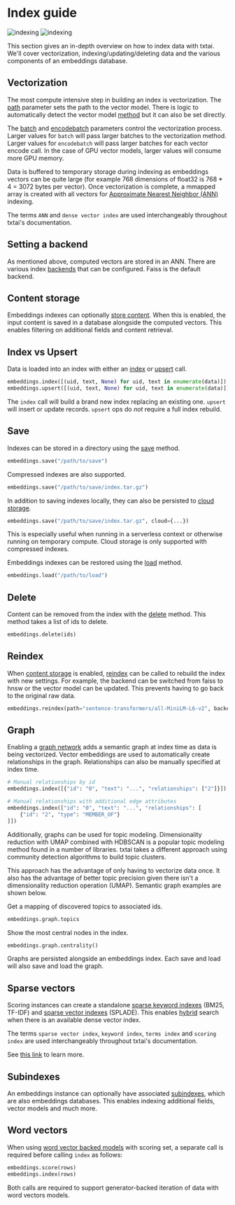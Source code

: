 # Index guide

![indexing](../images/indexing.png#only-light)
![indexing](../images/indexing-dark.png#only-dark)

This section gives an in-depth overview on how to index data with txtai. We'll cover vectorization, indexing/updating/deleting data and the various components of an embeddings database.

## Vectorization

The most compute intensive step in building an index is vectorization. The [path](../configuration/vectors#path) parameter sets the path to the vector model. There is logic to automatically detect the vector model [method](../configuration/vectors#method) but it can also be set directly.

The [batch](../configuration/vectors#batch) and [encodebatch](../configuration/vectors#encodebatch) parameters control the vectorization process. Larger values for `batch` will pass larger batches to the vectorization method. Larger values for `encodebatch` will pass larger batches for each vector encode call. In the case of GPU vector models, larger values will consume more GPU memory.

Data is buffered to temporary storage during indexing as embeddings vectors can be quite large (for example 768 dimensions of float32 is 768 * 4 = 3072 bytes per vector). Once vectorization is complete, a mmapped array is created with all vectors for [Approximate Nearest Neighbor (ANN)](../configuration/vectors#backend) indexing.

The terms `ANN` and `dense vector index` are used interchangeably throughout txtai's documentation.

## Setting a backend

As mentioned above, computed vectors are stored in an ANN. There are various index [backends](../configuration/ann#backend) that can be configured. Faiss is the default backend.

## Content storage

Embeddings indexes can optionally [store content](../configuration/database#content). When this is enabled, the input content is saved in a database alongside the computed vectors. This enables filtering on additional fields and content retrieval.

## Index vs Upsert

Data is loaded into an index with either an [index](../methods#txtai.embeddings.base.Embeddings.index) or [upsert](../methods#txtai.embeddings.base.Embeddings.upsert) call.

```python
embeddings.index([(uid, text, None) for uid, text in enumerate(data)])
embeddings.upsert([(uid, text, None) for uid, text in enumerate(data)])
```

The `index` call will build a brand new index replacing an existing one. `upsert` will insert or update records. `upsert` ops do _not_ require a full index rebuild.

## Save

Indexes can be stored in a directory using the [save](../methods/#txtai.embeddings.base.Embeddings.save) method.

```python
embeddings.save("/path/to/save")
```

Compressed indexes are also supported.

```python
embeddings.save("/path/to/save/index.tar.gz")
```

In addition to saving indexes locally, they can also be persisted to [cloud storage](../configuration/cloud).

```python
embeddings.save("/path/to/save/index.tar.gz", cloud={...})
```

This is especially useful when running in a serverless context or otherwise running on temporary compute. Cloud storage is only supported with compressed indexes.

Embeddings indexes can be restored using the [load](../methods/#txtai.embeddings.base.Embeddings.load) method.

```python
embeddings.load("/path/to/load")
```

## Delete

Content can be removed from the index with the [delete](../methods#txtai.embeddings.base.Embeddings.delete) method. This method takes a list of ids to delete.

```python
embeddings.delete(ids)
```

## Reindex

When [content storage](../configuration/database#content) is enabled, [reindex](../methods#txtai.embeddings.base.Embeddings.reindex) can be called to rebuild the index with new settings. For example, the backend can be switched from faiss to hnsw or the vector model can be updated. This prevents having to go back to the original raw data. 

```python
embeddings.reindex(path="sentence-transformers/all-MiniLM-L6-v2", backend="hnsw")
```

## Graph

Enabling a [graph network](../configuration/graph) adds a semantic graph at index time as data is being vectorized. Vector embeddings are used to automatically create relationships in the graph. Relationships can also be manually specified at index time.

```python
# Manual relationships by id
embeddings.index([{"id": "0", "text": "...", "relationships": ["2"]}])

# Manual relationships with additional edge attributes
embeddings.index(["id": "0", "text": "...", "relationships": [
    {"id": "2", "type": "MEMBER_OF"}
]])
```

Additionally, graphs can be used for topic modeling. Dimensionality reduction with UMAP combined with HDBSCAN is a popular topic modeling method found in a number of libraries. txtai takes a different approach using community detection algorithms to build topic clusters.

This approach has the advantage of only having to vectorize data once. It also has the advantage of better topic precision given there isn't a dimensionality reduction operation (UMAP). Semantic graph examples are shown below.

Get a mapping of discovered topics to associated ids.

```python
embeddings.graph.topics
```

Show the most central nodes in the index.

```python
embeddings.graph.centrality()
```

Graphs are persisted alongside an embeddings index. Each save and load will also save and load the graph.

## Sparse vectors

Scoring instances can create a standalone [sparse keyword indexes](../configuration/general#keyword) (BM25, TF-IDF) and [sparse vector indexes](../configuration/general#sparse) (SPLADE). This enables [hybrid](../configuration/general/#hybrid) search when there is an available dense vector index.

The terms `sparse vector index`, `keyword index`, `terms index` and `scoring index` are used interchangeably throughout txtai's documentation.

See [this link](../../examples/#semantic-search) to learn more.

## Subindexes

An embeddings instance can optionally have associated [subindexes](../configuration/general/#indexes), which are also embeddings databases. This enables indexing additional fields, vector models and much more.

## Word vectors

When using [word vector backed models](../configuration/vectors#words) with scoring set, a separate call is required before calling `index` as follows:

```python
embeddings.score(rows)
embeddings.index(rows)
```

Both calls are required to support generator-backed iteration of data with word vectors models.
